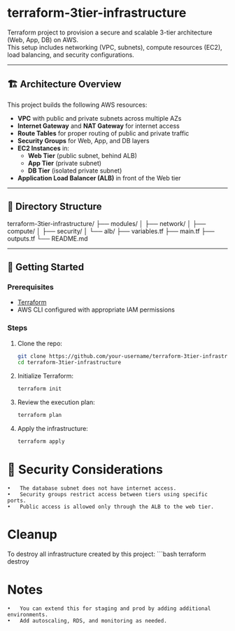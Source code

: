 # terraform-3tier-infrastructure

Terraform project to provision a secure and scalable 3-tier architecture (Web, App, DB) on AWS.  
This setup includes networking (VPC, subnets), compute resources (EC2), load balancing, and security configurations.

---

## 🏗️ Architecture Overview

This project builds the following AWS resources:

- **VPC** with public and private subnets across multiple AZs
- **Internet Gateway** and **NAT Gateway** for internet access
- **Route Tables** for proper routing of public and private traffic
- **Security Groups** for Web, App, and DB layers
- **EC2 Instances** in:
  - **Web Tier** (public subnet, behind ALB)
  - **App Tier** (private subnet)
  - **DB Tier** (isolated private subnet)
- **Application Load Balancer (ALB)** in front of the Web tier

---

## 📁 Directory Structure
terraform-3tier-infrastructure/
├── modules/
│   ├── network/
│   ├── compute/
│   ├── security/
│   └── alb/
├── variables.tf
├── main.tf
├── outputs.tf
└── README.md

---

## 🚀 Getting Started

### Prerequisites

- [Terraform](https://developer.hashicorp.com/terraform/tutorials/aws-get-started/install-cli)
- AWS CLI configured with appropriate IAM permissions

### Steps

1. Clone the repo:
   ```bash
   git clone https://github.com/your-username/terraform-3tier-infrastructure.git
   cd terraform-3tier-infrastructure

2.	Initialize Terraform:
    ```bash
    terraform init

3. Review the execution plan:
    ```bash
    terraform plan

4. Apply the infrastructure:
    ```bash
    terraform apply


# 🔐 Security Considerations
	•	The database subnet does not have internet access.
	•	Security groups restrict access between tiers using specific ports.
	•	Public access is allowed only through the ALB to the web tier.


# Cleanup

To destroy all infrastructure created by this project:
    ```bash
    terraform destroy


# Notes
	•	You can extend this for staging and prod by adding additional environments.
	•	Add autoscaling, RDS, and monitoring as needed.